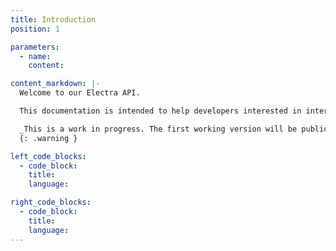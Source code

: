 ```yaml
---
title: Introduction
position: 1

parameters:
  - name:
    content:

content_markdown: |-
  Welcome to our Electra API.

  This documentation is intended to help developers interested in interacting with the Electra blockchain.

  _This is a work in progress. The first working version will be publicly announced._
  {: .warning }

left_code_blocks:
  - code_block:
    title:
    language:

right_code_blocks:
  - code_block:
    title:
    language:
---
```

